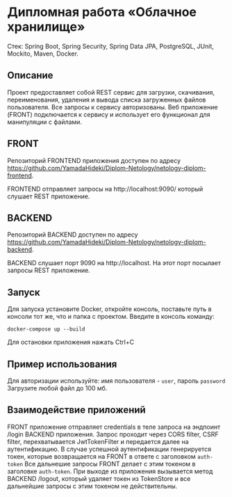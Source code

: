 # Дипломная работа «Облачное хранилище»
Стек: Spring Boot, Spring Security, Spring Data JPA, PostgreSQL, JUnit, Mockito, Maven, Docker.
## Описание
Проект предоставляет собой REST сервис для загрузки, скачивания, переименования, удаления и вывода списка загруженных файлов пользователя. 
Все запросы к сервису авторизованы.
Веб приложение (FRONT) подключается к сервису и использует его функционал для манипуляции с файлами.
## FRONT
Репозиторий FRONTEND приложения доступен по адресу https://github.com/YamadaHideki/Diplom-Netology/netology-diplom-frontend.

FRONTEND отправляет запросы на http://localhost:9090/ который слушает REST приложение.

## BACKEND
Репозиторий BACKEND доступен по адресу https://github.com/YamadaHideki/Diplom-Netology/netology-diplom-backend.

BACKEND слушает порт 9090 на http://localhost. На этот порт посылает запросы REST приложение.

## Запуск
Для запуска установите Docker, откройте консоль, поставьте путь в консоли тот же, что и папка с проектом.
Введите в консоль команду:
```
docker-compose up --build
```

Для остановки приложения нажать Ctrl+C
## Пример использования
Для авторизации используйте: имя пользователя - `user`, пароль `password`
Загрузите любой файл до 100 мб.
## Взаимодействие приложений
FRONT приложение отправляет credentials в теле запроса на эндпоинт /login BACKEND приложения.
Запрос проходит через CORS filter, CSRF filter, перехватывается JwtTokenFilter и передается далее на аутентификацию.
В случае успешной аутентификации генерируется токен, которые возвращается на FRONT в ответе с заголовком `auth-token`
Все дальнешие запросы FRONT делает с этим токеном в заголовке `auth-token`.
При выходе из приложения вызывается метод BACKEND /logout, который удаляет токен из TokenStore и все дальнейшие запросы с этим токеном не действительны.
